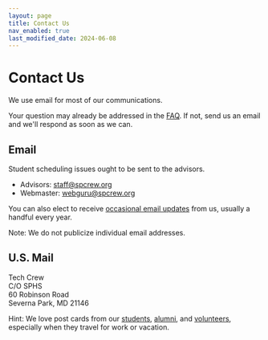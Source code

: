 ```yaml
---
layout: page
title: Contact Us
nav_enabled: true
last_modified_date: 2024-06-08
---
```


# Contact Us

We use email for most of our communications.

Your question may already be addressed in the [FAQ](faq.html). If not, send us an email and we'll respond as soon as we can.

## Email

Student scheduling issues ought to be sent to the advisors.

* Advisors: [staff@spcrew.org](mailto:staff@spcrew.org)
* Webmaster: [webguru@spcrew.org](mailto:webguru@spcrew.org)

You can also elect to receive [occasional email updates](https://groups.google.com/forum/#!forum/crew-announce/join) from us, usually a handful every year.

Note: We do not publicize individual email addresses.

## U.S. Mail

Tech Crew  
C/O SPHS  
60 Robinson Road  
Severna Park, MD 21146

Hint: We love post cards from our [students](students.html), [alumni](alumni.html), and [volunteers](volunteers.html), especially when they travel for work or vacation.

<!-- EOF -->
